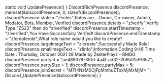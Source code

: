 static void UpdatePresence()
{
    DiscordRichPresence discordPresence;
    memset(&discordPresence, 0, sizeof(discordPresence));
    discordPresence.state = "z!roles";Roles are... Owner, Co-owner, Admin, Modator, Bots, Member, Verified
    discordPresence.details = "z!verify";Verify Type "ZS23" then do "z!verified"
    discordPresence.startTimestamp = "z!verified";You Have Succsesfully Verifed!
    discordPresence.endTimestamp = "z!createrole";What role name would you like to create?
    discordPresence.largeImageText = "z!create";Succsesfully Made Role!
    discordPresence.smallImageText = "z!info";Information Coding 9:46 Time Date : Thursday, October 2021 28 Made by ZesterPlayz - BMGO
    discordPresence.partyId = "ae488379-351d-4a4f-ad32-2b9b01c91657";
    discordPresence.partySize = 1;
    discordPresence.partyMax = 5;
    discordPresence.joinSecret = "MTI4NzM0OjFpMmhuZToxMjMxMjM= ";
    Discord_UpdatePresence(&discordPresence);
}
